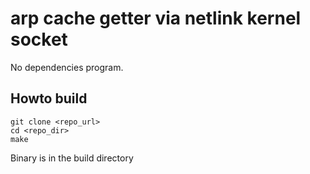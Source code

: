 # arp cache getter via netlink kernel socket
No dependencies program.

## Howto build
```
git clone <repo_url>
cd <repo_dir>
make
```
Binary is in the build directory
